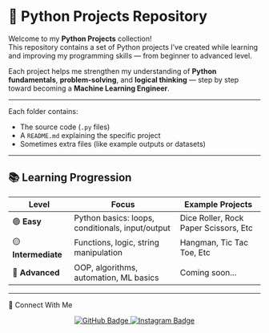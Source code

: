 # 🐍 Python Projects Repository

Welcome to my **Python Projects** collection!  
This repository contains a set of Python projects I’ve created while learning and improving my programming skills — from beginner to advanced level.

Each project helps me strengthen my understanding of **Python fundamentals**, **problem-solving**, and **logical thinking** — step by step toward becoming a **Machine Learning Engineer**.

---

Each folder contains:
- The source code (`.py` files)
- A `README.md` explaining the specific project
- Sometimes extra files (like example outputs or datasets)

---

## 📚 Learning Progression

| Level | Focus | Example Projects |
|--------|--------|------------------|
| 🟢 **Easy** | Python basics: loops, conditionals, input/output | Dice Roller, Rock Paper Scissors, Etc |
| 🟡 **Intermediate** | Functions, logic, string manipulation | Hangman, Tic Tac Toe, Etc |
| 🔴 **Advanced** | OOP, algorithms, automation, ML basics | Coming soon... |

---

🤝 Connect With Me
<p align="center"> <a href="https://github.com/valeno-dev"> <img src="https://img.shields.io/badge/GitHub-valeno--dev-181717?logo=github" alt="GitHub Badge"/> </a> <a href="https://www.instagram.com/vlno_lmpsa" target="_blank"> <img src="https://img.shields.io/badge/Instagram-Follow-blueviolet?logo=instagram" alt="Instagram Badge"/> </a> <a 
